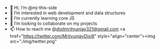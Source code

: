 - 👋 Hi, I’m @mj-this-side
- 👀 I’m interested in web development and data structures
- 🌱 I’m currently learning core JS
- 💞️ I’m looking to collaborate on my projects 
- 📫 How to reach me @dixitmrityunjay321@gmail.com
<a href="https://twitter.com/MrityunjayDixi9" style="align="center"><img src="./img/twitter.png"</a>

<!---
mj-this-side/mj-this-side is a ✨ special ✨ repository because its `README.md` (this file) appears on your GitHub profile.
You can click the Preview link to take a look at your changes.
--->
